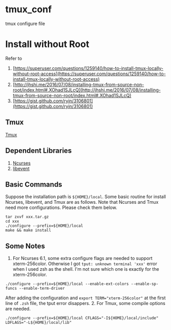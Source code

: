 # tmux_conf
tmux configure file 

# Install without Root

Refer to 
1. [https://superuser.com/questions/1259140/how-to-install-tmux-locally-without-root-access](https://superuser.com/questions/1259140/how-to-install-tmux-locally-without-root-access)
2. [http://jhshi.me/2016/07/08/installing-tmux-from-source-non-root/index.html#.XOhad1SJLcQ](http://jhshi.me/2016/07/08/installing-tmux-from-source-non-root/index.html#.XOhad1SJLcQ)
3. [https://gist.github.com/ryin/3106801](https://gist.github.com/ryin/3106801)

## Tmux
[Tmux](https://github.com/tmux/tmux)
## Dependent Libraries
1. [Ncurses](https://www.gnu.org/software/ncurses/)
2. [libevent](https://libevent.org/)

## Basic Commands
Suppose the installation path is `${HOME}/local`. Some basic routine for install Ncurses, libevent, and Tmux are as follows.
Note that Ncurses and Tmux need more configurations. Please check them below.
```
tar zxvf xxx.tar.gz
cd xxx
./configure --prefix=${HOME}/local
make && make install
```

## Some Notes

1. For Ncurses 6.1, some extra configure flags are needed to support xterm-256color. Otherwise I got `tput: unknown terminal 'xxx'` error when I used zsh as the shell. I'm not sure which one is exactly for the xterm-256color.
```
./configure --prefix=${HOME}/local --enable-ext-colors --enable-sp-funcs --enable-term-driver
```
After adding the configuration and `export TERM="xterm-256color"` at the first line of `.zsh` file, the tput error disappers.
2. For Tmux, some compile options are needed.
```
./configure --prefix=${HOME}/local CFLAGS="-I${HOME}/local/include" LDFLAGS="-L${HOME}/local/lib"
```
